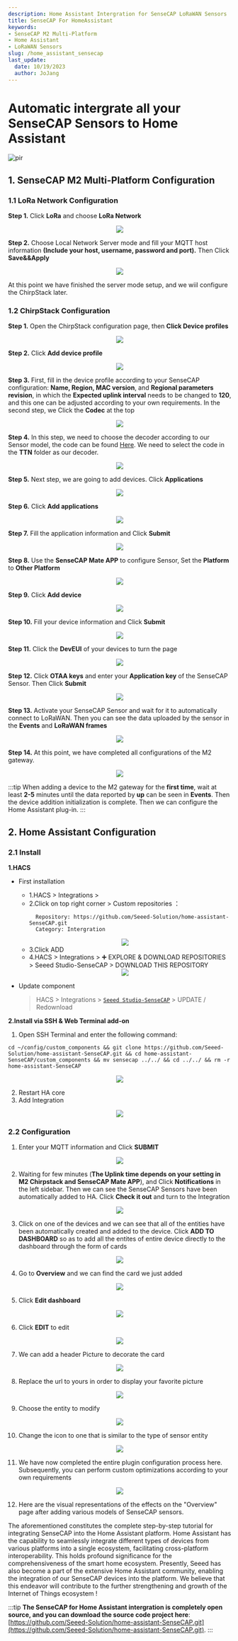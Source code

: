 ```yaml
---
description: Home Assistant Intergration for SenseCAP LoRaWAN Sensors
title: SenseCAP For HomeAssistant
keywords:
- SenseCAP M2 Multi-Platform 
- Home Assistant
- LoRaWAN Sensors
slug: /home_assistant_sensecap
last_update:
  date: 10/19/2023
  author: JoJang
---
```


# Automatic intergrate  all your SenseCAP Sensors to Home Assistant
<p style={{textAlign: 'center'}}><img src="https://files.seeedstudio.com/wiki/IMAGES/SenseCAP/M2_homeassistant/overview.jpg" alt="pir" width={800} height="auto" /></p>

## 1. SenseCAP M2 Multi-Platform Configuration
### 1.1 LoRa Network Configuration
**Step 1.** Click **LoRa** and choose **LoRa Network**
<div align="center"><img width={800} src="https://files.seeedstudio.com/wiki/IMAGES/SenseCAP/M2_homeassistant/lora_network.png"/></div>

**Step 2.** Choose Local Network Server mode and fill your MQTT host information **(Include your host, username, password and port).** Then Click **Save&&Apply** 
<div align="center"><img width={800} src="https://files.seeedstudio.com/wiki/IMAGES/SenseCAP/M2_homeassistant/lns.png"/></div>

At this point we have finished the server mode setup, and we wiil configure the ChirpStack later.


### 1.2 ChirpStack Configuration

**Step 1.** Open the ChirpStack configuration page, then **Click Device profiles**
<div align="center"><img width={800} src="https://files.seeedstudio.com/wiki/IMAGES/SenseCAP/M2_homeassistant/chripstack_profiles.png"/></div>

**Step 2.** Click **Add device profile**
<div align="center"><img width={800} src="https://files.seeedstudio.com/wiki/IMAGES/SenseCAP/M2_homeassistant/chripstack_profiles_2.png"/></div>

**Step 3.** First, fill in the device profile according to your SenseCAP configuration: **Name, Region, MAC version**, and **Regional parameters revision**, in which the **Expected uplink interval** needs to be changed to **120**, and this one can be adjusted according to your own requirements. In the second step, we Click the **Codec** at the top
<div align="center"><img width={800} src="https://files.seeedstudio.com/wiki/IMAGES/SenseCAP/M2_homeassistant/chripstack_general.png"/></div>

**Step 4.** In this step, we need to choose the decoder according to our Sensor model, the code can be found [Here](https://github.com/Seeed-Solution/SenseCAP-Decoder.git). We need to select the code in the **TTN** folder as our decoder.
<div align="center"><img width={800} src="https://files.seeedstudio.com/wiki/IMAGES/SenseCAP/M2_homeassistant/chirpstack_decoder.png"/></div>

**Step 5.** Next step, we are going to add devices. Click **Applications**
<div align="center"><img width={600} src="https://files.seeedstudio.com/wiki/IMAGES/SenseCAP/M2_homeassistant/chirpstack_applications.png"/></div>

**Step 6.** Click **Add applications**
<div align="center"><img width={800} src="https://files.seeedstudio.com/wiki/IMAGES/SenseCAP/M2_homeassistant/chirpstack_application_2.png"/></div>

**Step 7.** Fill the application information and Click **Submit**
<div align="center"><img width={800} src="https://files.seeedstudio.com/wiki/IMAGES/SenseCAP/M2_homeassistant/chirpstack_application_3.png"/></div>

**Step 8.** Use the **SenseCAP Mate APP** to configure Sensor, Set the **Platform** to **Other Platform**
<div align="center"><img width={800} src="https://files.seeedstudio.com/wiki/IMAGES/SenseCAP/M2_homeassistant/SenseCAP_Mate.jpg"/></div>

**Step 9.** Click **Add device**
<div align="center"><img width={800} src="https://files.seeedstudio.com/wiki/IMAGES/SenseCAP/M2_homeassistant/chirpstack_adddevice.png"/></div>

**Step 10.** Fill your device information and Click **Submit**
<div align="center"><img width={800} src="https://files.seeedstudio.com/wiki/IMAGES/SenseCAP/M2_homeassistant/chirpstack_adddevice_2.png"/></div>

**Step 11.** Click the **DevEUI** of your devices to turn the page
<div align="center"><img width={800} src="https://files.seeedstudio.com/wiki/IMAGES/SenseCAP/M2_homeassistant/chirpstack_adddevice_3.png"/></div>

**Step 12.** Click **OTAA keys** and enter your **Application key** of the SenseCAP Sensor. Then Click **Submit**
<div align="center"><img width={800} src="https://files.seeedstudio.com/wiki/IMAGES/SenseCAP/M2_homeassistant/chirpstack_appkey.png"/></div>

**Step 13.** Activate your SenseCAP Sensor and wait for it to automatically connect to LoRaWAN. Then you can see the data uploaded by the sensor in the **Events** and **LoRaWAN frames**
<div align="center"><img width={800} src="https://files.seeedstudio.com/wiki/IMAGES/SenseCAP/M2_homeassistant/chirpstack_data.png"/></div>

**Step 14.** At this point, we have completed all configurations of the M2 gateway.
<div align="center"><img width={800} src="https://files.seeedstudio.com/wiki/IMAGES/SenseCAP/M2_homeassistant/chirpstack_updata.png"/></div>

:::tip
When adding a device to the M2 gateway for the **first time**, wait at least **2-5** minutes until the data reported by **up** can be seen in **Events**. Then the device addition initialization is complete. Then we can configure the Home Assistant plug-in.
:::




## 2. Home Assistant Configuration
### 2.1 Install

**1.HACS**
- First installation
  - 1.HACS > Integrations >
  - 2.Click on top right corner > Custom repositories ： 
    ```
      Repository: https://github.com/Seeed-Solution/home-assistant-SenseCAP.git
      Category: Intergration
    ```
  <div align="center"><img width={800} src="https://files.seeedstudio.com/wiki/IMAGES/SenseCAP/M2_homeassistant/custom_repositories_2.png"/></div>  

  - 3.Click ADD
  - 4.HACS > Integrations > ➕ EXPLORE & DOWNLOAD REPOSITORIES > Seeed Studio-SenseCAP > DOWNLOAD THIS REPOSITORY

  <div align="center"><img width={800} src="https://files.seeedstudio.com/wiki/IMAGES/SenseCAP/M2_homeassistant/custom_repositories_3.png"/></div>  


- Update component
    > HACS > Integrations > [`Seeed Studio-SenseCAP`](https://my.home-assistant.io/redirect/hacs_repository/?owner=Seeed-Solution&repository=https%3A%2F%2Fgithub.com%2FSeeed-Solution%2Fhome-assistant-SenseCAP.git) > UPDATE / Redownload

**2.Install via SSH & Web Terminal add-on**

1. Open SSH Terminal and enter the following command:
```
cd ~/config/custom_components && git clone https://github.com/Seeed-Solution/home-assistant-SenseCAP.git && cd home-assistant-SenseCAP/custom_components && mv sensecap ../../ && cd ../../ && rm -r home-assistant-SenseCAP
```
<div align="center"><img width={800} src="https://files.seeedstudio.com/wiki/IMAGES/SenseCAP/M2_homeassistant/Install.jpg"/></div>

2. Restart HA core
3. Add Integration
<div align="center"><img width={800} src="https://files.seeedstudio.com/wiki/IMAGES/SenseCAP/M2_homeassistant/add_intergration.png"/></div>


### 2.2 Configuration
1. Enter your MQTT information and Click **SUBMIT**
<div align="center"><img width={800} src="https://files.seeedstudio.com/wiki/IMAGES/SenseCAP/M2_homeassistant/config_1.png"/></div>

2. Waiting for few minutes (**The Uplink time depends on your setting in M2 Chirpstack and SenseCAP Mate APP**), and Click **Notifications** in the left sidebar. Then we can see the SenseCAP Sensors have been automatically added to HA. Click **Check it out** and turn to the Integration
<div align="center"><img width={800} src="https://files.seeedstudio.com/wiki/IMAGES/SenseCAP/M2_homeassistant/config_2.png"/></div>

3. Click on one of the devices and we can see that all of the entities have been automatically created and added to the device. Click **ADD TO DASHBOARD** so as to add all the entites of entire device directly to the dashboard through the form of cards

<div align="center"><img width={800} src="https://files.seeedstudio.com/wiki/IMAGES/SenseCAP/M2_homeassistant/config_3.png"/></div>

4. Go to **Overview** and we can find the card we just added

<div align="center"><img width={800} src="https://files.seeedstudio.com/wiki/IMAGES/SenseCAP/M2_homeassistant/config_4.png"/></div>

5. Click **Edit dashboard**

<div align="center"><img width={800} src="https://files.seeedstudio.com/wiki/IMAGES/SenseCAP/M2_homeassistant/config_5.png"/></div>

6. Click **EDIT** to edit

<div align="center"><img width={800} src="https://files.seeedstudio.com/wiki/IMAGES/SenseCAP/M2_homeassistant/config_6.png"/></div>

7. We can add a header Picture to decorate the card

<div align="center"><img width={800} src="https://files.seeedstudio.com/wiki/IMAGES/SenseCAP/M2_homeassistant/config_7.png"/></div>

8. Replace the url to yours in order to display your favorite picture

<div align="center"><img width={800} src="https://files.seeedstudio.com/wiki/IMAGES/SenseCAP/M2_homeassistant/config_8.png"/></div>

9. Choose the entity to modify

<div align="center"><img width={800} src="https://files.seeedstudio.com/wiki/IMAGES/SenseCAP/M2_homeassistant/config_9.png"/></div>

10. Change the icon to one that is similar to the type of sensor entity

<div align="center"><img width={800} src="https://files.seeedstudio.com/wiki/IMAGES/SenseCAP/M2_homeassistant/config_10.png"/></div>

11. We have now completed the entire plugin configuration process here. Subsequently, you can perform custom optimizations according to your own requirements

<div align="center"><img width={800} src="https://files.seeedstudio.com/wiki/IMAGES/SenseCAP/M2_homeassistant/config_11.png"/></div>

12. Here are the visual representations of the effects on the "Overview" page after adding various models of SenseCAP sensors.

The aforementioned constitutes the complete step-by-step tutorial for integrating SenseCAP into the Home Assistant platform. Home Assistant has the capability to seamlessly integrate different types of devices from various platforms into a single ecosystem, facilitating cross-platform interoperability. This holds profound significance for the comprehensiveness of the smart home ecosystem. Presently, Seeed has also become a part of the extensive Home Assistant community, enabling the integration of our SenseCAP devices into the platform. We believe that this endeavor will contribute to the further strengthening and growth of the Internet of Things ecosystem !

:::tip
**The SenseCAP for Home Assistant intergration is completely open source, and you can download the source code project here**: [https://github.com/Seeed-Solution/home-assistant-SenseCAP.git](https://github.com/Seeed-Solution/home-assistant-SenseCAP.git).
:::
